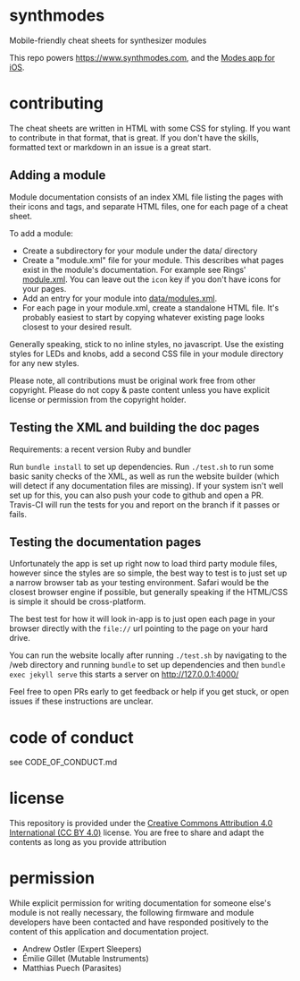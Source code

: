 # synthmodes
Mobile-friendly cheat sheets for synthesizer modules

This repo powers https://www.synthmodes.com, and the [Modes app for iOS](https://itunes.apple.com/ca/app/modes/id1445358435?mt=8).

# contributing
The cheat sheets are written in HTML with some CSS for styling.  If you want to contribute in that format, that is great.  If you don't have the skills, formatted text or markdown in an issue is a great start.

## Adding a module
Module documentation consists of an index XML file listing the pages with their icons and tags, and separate HTML files, one for each page of a cheat sheet.

To add a module:
- Create a subdirectory for your module under the data/ directory
- Create a "module.xml" file for your module.  This describes what pages exist in the module's documentation.  For example see Rings' [module.xml](https://github.com/boourns/synthmodes/blob/master/data/rings/module.xml).  You can leave out the `icon` key if you don't have icons for your pages.
- Add an entry for your module into [data/modules.xml](https://github.com/boourns/synthmodes/blob/master/data/modules.xml).
- For each page in your module.xml, create a standalone HTML file.  It's probably easiest to start by copying whatever existing page looks closest to your desired result.

Generally speaking, stick to no inline styles, no javascript.  Use the existing styles for LEDs and knobs, add a second CSS file in your module directory for any new styles.

Please note, all contributions must be original work free from other copyright.  Please do not copy & paste content unless you have explicit license or permission from the copyright holder.

## Testing the XML and building the doc pages
Requirements: a recent version Ruby and bundler

Run `bundle install` to set up dependencies. Run `./test.sh` to run some basic sanity checks of the XML, as well as run the website builder (which will detect if any documentation files are missing). If your system isn't well set up for this, you can also push your code to github and open a PR.  Travis-CI will run the tests for you and report on the branch if it passes or fails.

## Testing the documentation pages

Unfortunately the app is set up right now to load third party module files, however since the styles are so simple, the best way to test is to just set up a narrow browser tab as your testing environment.  Safari would be the closest browser engine if possible, but generally speaking if the HTML/CSS is simple it should be cross-platform.

The best test for how it will look in-app is to just open each page in your browser directly with the `file://` url pointing to the page on your hard drive.

You can run the website locally after running `./test.sh` by navigating to the /web directory and running `bundle` to set up dependencies and then `bundle exec jekyll serve` this starts a server on http://127.0.0.1:4000/

Feel free to open PRs early to get feedback or help if you get stuck, or open issues if these instructions are unclear.

# code of conduct
see CODE_OF_CONDUCT.md

# license
This repository is provided under the [Creative Commons Attribution 4.0 International (CC BY 4.0)](https://creativecommons.org/licenses/by/4.0/) license.  You are free to share and adapt the contents as long as you provide attribution

# permission
While explicit permission for writing documentation for someone else's module is not really necessary, the following firmware and module developers have been contacted and have responded positively to the content of this application and documentation project.

- Andrew Ostler (Expert Sleepers)
- Émilie Gillet (Mutable Instruments)
- Matthias Puech (Parasites)
